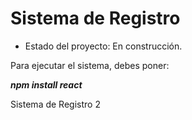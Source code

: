 <h1> Sistema de Registro </h1>

- Estado del proyecto: En construcción.

Para ejecutar el sistema, debes poner:
  
***npm install react***

Sistema de Registro 2
